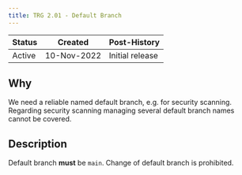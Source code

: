 ```yaml
---
title: TRG 2.01 - Default Branch
---
```


| Status | Created      | Post-History    |
|--------|--------------|-----------------|
| Active | 10-Nov-2022  | Initial release |

## Why

We need a reliable named default branch, e.g. for security scanning. Regarding security scanning managing several
default branch names cannot be covered.

## Description

Default branch **must** be `main`. Change of default branch is prohibited.
